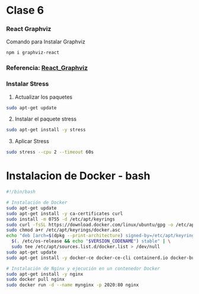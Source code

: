 # Clase 6

### React Graphviz

Comando para Instalar Graphviz

```sh
npm i graphviz-react
```

### Referencia: [React_Graphviz](https://www.npmjs.com/package/graphviz-react)

### Instalar Stress

1. Actualizar los paquetes
```sh
sudo apt-get update
```

2. Instalar el paquete stress
```sh
sudo apt-get install -y stress
```

3. Aplicar Stress
```sh
sudo stress --cpu 2 --timeout 60s
```

# Instalacion de Docker - bash

```sh
#!/bin/bash

# Instalación de Docker
sudo apt-get update
sudo apt-get install -y ca-certificates curl
sudo install -m 0755 -d /etc/apt/keyrings
sudo curl -fsSL https://download.docker.com/linux/ubuntu/gpg -o /etc/apt/keyrings/docker.asc
sudo chmod a+r /etc/apt/keyrings/docker.asc
echo "deb [arch=$(dpkg --print-architecture) signed-by=/etc/apt/keyrings/docker.asc] https://download.docker.com/linux/ubuntu \
  $(. /etc/os-release && echo "$VERSION_CODENAME") stable" | \
  sudo tee /etc/apt/sources.list.d/docker.list > /dev/null
sudo apt-get update
sudo apt-get install -y docker-ce docker-ce-cli containerd.io docker-buildx-plugin docker-compose-plugin

# Instalación de Nginx y ejecución en un contenedor Docker
sudo apt-get install -y nginx
sudo docker pull nginx
sudo docker run -d --name mynginx -p 2020:80 nginx
```